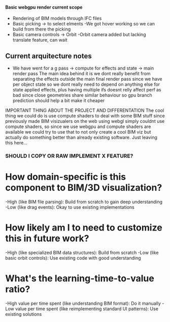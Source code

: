 #### Basic webgpu render current scope

 - Rendering of BIM models through IFC files
 - Basic picking -> to select elments 
    -We got hover working so we can build from there the picking
 - Basic camera controls -> Orbit 
    -Orbit camera added but lacking translate feature, can wait

## Current arquitecture notes
 - We have went for a g pass -> compute for effects and state -> main render pass
   The main idea behind it is we dont really benefit from separating the effects outside the main final render pass
   since we have per object state so we dont really need to depend on anything else for state applied effects, plus having
   multiple ifs doesnt relly affect perf as bad since close geometries share similar behaviour so gpu branch prediction should
   help a bit make it cheaper 


IMPORTANT THING ABOUT THE PROJECT AND DIFFERENTATION
The cool thing we could do is use compute shaders to deal with some BIM stuff since previously made
BIM visizualers on the web using webgl simply couldnt use compute shaders, so since we use webgpu 
and compute shaders are available we could try to use that to not only create a cool BIM viz but
actually do something better than already existing software. Just leaving this here...

### SHOULD I COPY OR RAW IMPLEMENT X FEATURE?

# How domain-specific is this component to BIM/3D visualization?

-High (like BIM file parsing): Build from scratch to gain deep understanding
-Low (like drag events): Okay to use existing implementations


# How likely am I to need to customize this in future work?

-High (like specialized BIM data structures): Build from scratch
-Low (like basic orbit controls): Use existing code with good understanding


# What's the learning-time-to-value ratio?

-High value per time spent (like understanding BIM format): Do it manually
-Low value per time spent (like reimplementing standard UI patterns): Use existing solutions
